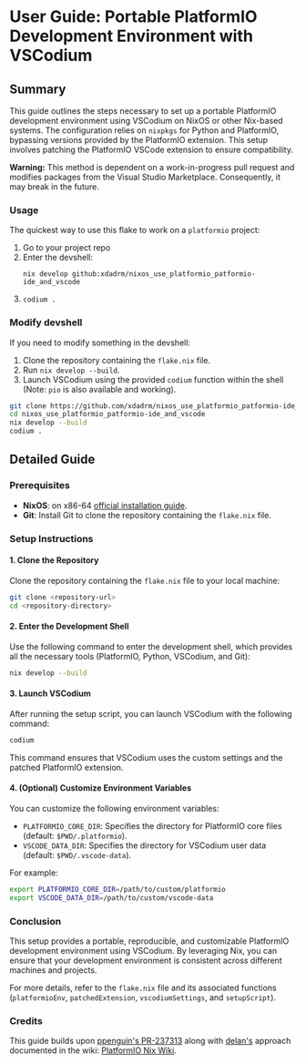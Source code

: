 # User Guide: Portable PlatformIO Development Environment with VSCodium

## Summary

This guide outlines the steps necessary to set up a portable PlatformIO development environment using VSCodium on NixOS or other Nix-based systems. The configuration relies on `nixpkgs` for Python and PlatformIO, bypassing versions provided by the PlatformIO extension. This setup involves patching the PlatformIO VSCode extension to ensure compatibility.

**Warning:** This method is dependent on a work-in-progress pull request and modifies packages from the Visual Studio Marketplace. Consequently, it may break in the future.

### Usage

The quickest way to use this flake to work on a `platformio` project:

1. Go to your project repo
2. Enter the devshell:
   ```
   nix develop github:xdadrm/nixos_use_platformio_patformio-ide_and_vscode
   ```
3. `codium .`

### Modify devshell

If you need to modify something in the devshell:

1. Clone the repository containing the `flake.nix` file.
2. Run `nix develop --build`.
3. Launch VSCodium using the provided `codium` function within the shell (Note: `pio` is also available and working).

```bash
git clone https://github.com/xdadrm/nixos_use_platformio_patformio-ide_and_vscode.git
cd nixos_use_platformio_patformio-ide_and_vscode
nix develop --build
codium .
```

## Detailed Guide

### Prerequisites

- **NixOS**: on x86-64 [official installation guide](https://nixos.org/download.html).
- **Git**: Install Git to clone the repository containing the `flake.nix` file.

### Setup Instructions

#### 1. Clone the Repository

Clone the repository containing the `flake.nix` file to your local machine:

```bash
git clone <repository-url>
cd <repository-directory>
```

#### 2. Enter the Development Shell

Use the following command to enter the development shell, which provides all the necessary tools (PlatformIO, Python, VSCodium, and Git):

```bash
nix develop --build
```

#### 3. Launch VSCodium

After running the setup script, you can launch VSCodium with the following command:

```bash
codium
```

This command ensures that VSCodium uses the custom settings and the patched PlatformIO extension.

#### 4. (Optional) Customize Environment Variables

You can customize the following environment variables:

- `PLATFORMIO_CORE_DIR`: Specifies the directory for PlatformIO core files (default: `$PWD/.platformio`).
- `VSCODE_DATA_DIR`: Specifies the directory for VSCodium user data (default: `$PWD/.vscode-data`).

For example:

```bash
export PLATFORMIO_CORE_DIR=/path/to/custom/platformio
export VSCODE_DATA_DIR=/path/to/custom/vscode-data
```

### Conclusion

This setup provides a portable, reproducible, and customizable PlatformIO development environment using VSCodium. By leveraging Nix, you can ensure that your development environment is consistent across different machines and projects.

For more details, refer to the `flake.nix` file and its associated functions (`platformioEnv`, `patchedExtension`, `vscodiumSettings`, and `setupScript`).

### Credits

This guide builds upon [ppenguin's PR-237313](https://github.com/NixOS/nixpkgs/pull/237313) along with [delan's](https://github.com/NixOS/nixpkgs/pull/237313#issuecomment-1848198106) approach documented in the wiki: [PlatformIO Nix Wiki](https://nixos.wiki/index.php?title=Platformio&oldid=10699).
